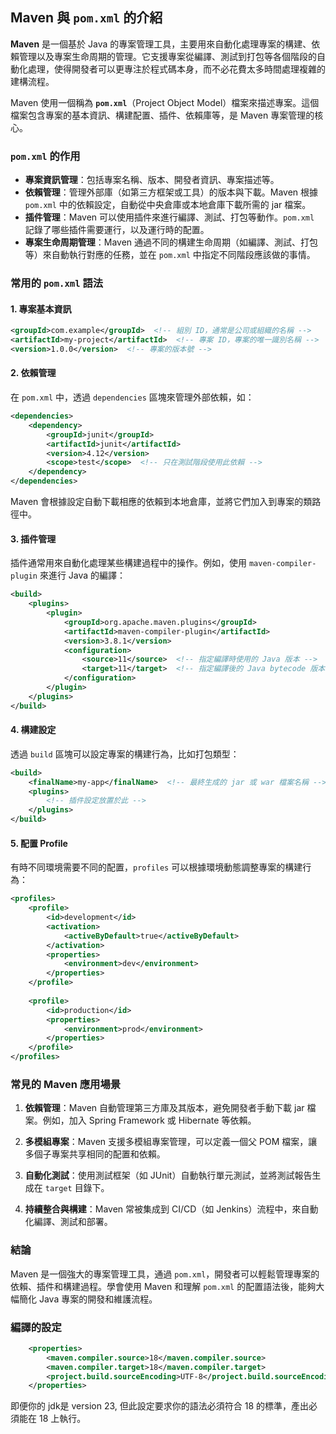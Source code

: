 ## Maven 與 `pom.xml` 的介紹

**Maven** 是一個基於 Java 的專案管理工具，主要用來自動化處理專案的構建、依賴管理以及專案生命周期的管理。它支援專案從編譯、測試到打包等各個階段的自動化處理，使得開發者可以更專注於程式碼本身，而不必花費太多時間處理複雜的建構流程。

Maven 使用一個稱為 **`pom.xml`**（Project Object Model）檔案來描述專案。這個檔案包含專案的基本資訊、構建配置、插件、依賴庫等，是 Maven 專案管理的核心。

### `pom.xml` 的作用

- **專案資訊管理**：包括專案名稱、版本、開發者資訊、專案描述等。
- **依賴管理**：管理外部庫（如第三方框架或工具）的版本與下載。Maven 根據 `pom.xml` 中的依賴設定，自動從中央倉庫或本地倉庫下載所需的 jar 檔案。
- **插件管理**：Maven 可以使用插件來進行編譯、測試、打包等動作。`pom.xml` 記錄了哪些插件需要運行，以及運行時的配置。
- **專案生命周期管理**：Maven 通過不同的構建生命周期（如編譯、測試、打包等）來自動執行對應的任務，並在 `pom.xml` 中指定不同階段應該做的事情。

### 常用的 `pom.xml` 語法

#### 1. **專案基本資訊**
```xml
<groupId>com.example</groupId>  <!-- 組別 ID，通常是公司或組織的名稱 -->
<artifactId>my-project</artifactId>  <!-- 專案 ID，專案的唯一識別名稱 -->
<version>1.0.0</version>  <!-- 專案的版本號 -->
```

#### 2. **依賴管理**
在 `pom.xml` 中，透過 `dependencies` 區塊來管理外部依賴，如：
```xml
<dependencies>
    <dependency>
        <groupId>junit</groupId>
        <artifactId>junit</artifactId>
        <version>4.12</version>
        <scope>test</scope>  <!-- 只在測試階段使用此依賴 -->
    </dependency>
</dependencies>
```
Maven 會根據設定自動下載相應的依賴到本地倉庫，並將它們加入到專案的類路徑中。

#### 3. **插件管理**
插件通常用來自動化處理某些構建過程中的操作。例如，使用 `maven-compiler-plugin` 來進行 Java 的編譯：
```xml
<build>
    <plugins>
        <plugin>
            <groupId>org.apache.maven.plugins</groupId>
            <artifactId>maven-compiler-plugin</artifactId>
            <version>3.8.1</version>
            <configuration>
                <source>11</source>  <!-- 指定編譯時使用的 Java 版本 -->
                <target>11</target>  <!-- 指定編譯後的 Java bytecode 版本 -->
            </configuration>
        </plugin>
    </plugins>
</build>
```

#### 4. **構建設定**
透過 `build` 區塊可以設定專案的構建行為，比如打包類型：
```xml
<build>
    <finalName>my-app</finalName>  <!-- 最終生成的 jar 或 war 檔案名稱 -->
    <plugins>
        <!-- 插件設定放置於此 -->
    </plugins>
</build>
```

#### 5. **配置 Profile**
有時不同環境需要不同的配置，`profiles` 可以根據環境動態調整專案的構建行為：
```xml
<profiles>
    <profile>
        <id>development</id>
        <activation>
            <activeByDefault>true</activeByDefault>
        </activation>
        <properties>
            <environment>dev</environment>
        </properties>
    </profile>
    
    <profile>
        <id>production</id>
        <properties>
            <environment>prod</environment>
        </properties>
    </profile>
</profiles>
```

### 常見的 Maven 應用場景

1. **依賴管理**：Maven 自動管理第三方庫及其版本，避免開發者手動下載 jar 檔案。例如，加入 Spring Framework 或 Hibernate 等依賴。
   
2. **多模組專案**：Maven 支援多模組專案管理，可以定義一個父 POM 檔案，讓多個子專案共享相同的配置和依賴。

3. **自動化測試**：使用測試框架（如 JUnit）自動執行單元測試，並將測試報告生成在 `target` 目錄下。

4. **持續整合與構建**：Maven 常被集成到 CI/CD（如 Jenkins）流程中，來自動化編譯、測試和部署。

### 結論

Maven 是一個強大的專案管理工具，通過 `pom.xml`，開發者可以輕鬆管理專案的依賴、插件和構建過程。學會使用 Maven 和理解 `pom.xml` 的配置語法後，能夠大幅簡化 Java 專案的開發和維護流程。

### 編譯的設定
```xml
    <properties>
        <maven.compiler.source>18</maven.compiler.source>
        <maven.compiler.target>18</maven.compiler.target>
        <project.build.sourceEncoding>UTF-8</project.build.sourceEncoding>
    </properties>
```
即便你的 jdk是 version 23, 但此設定要求你的語法必須符合 18 的標準，產出必須能在 18 上執行。



